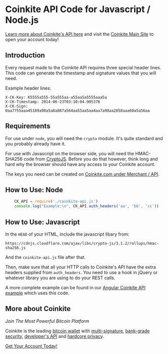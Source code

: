 # Coinkite API Code for Javascript / Node.js

[Learn more about Coinkite's API here](https://docs.coinkite.com/)
and visit the [Coinkite Main Site](https://coinkite.com/) to open your
account today!

## Introduction

Every request made to the Coinkite API requires three special header
lines. This code can generate the timestamp and signature values that
you will need.

Example header lines:

	X-CK-Key: K5555a555-55a555aa-a55aa5a5555aaa5a
	X-CK-Timestamp: 2014-06-23T03:10:04.905376
	X-CK-Sign: 0aa7755aaa45189a98a5a8a887a564aa55aa5aa4aa7a98aa2858aaa60a5a56aa


## Requirements

For use under `node`, you will need the `crypto` module. It's quite standard and
you probably already have it.

For use with Javascript on the browser side, you will need the
HMAC-SHA256 code from [CryptoJS](http://crypto-js.googlecode.com).
Before you do that however, think long and hard why the browser should
have any access to your Coinkite account.

The keys you need can be created on
[Coinkite.com under Merchant / API]([https://coinkite.com/merchant/api).


## How to Use: Node

````javascript
	CK_API = require('./coinkite-api.js')
	console.log("Example:\n", CK_API.auth_headers('aa', 'bb', 'cc'))
````

## How to Use: Javascript

In the `HEAD` of your HTML, include the javascript libary from:

	https://cdnjs.cloudflare.com/ajax/libs/crypto-js/3.1.2/rollups/hmac-sha256.js

And the `coinkite-api.js` file after that.

Then, make sure that all your HTTP calls to Coinkite's API have the extra
headers supplied from `auth_headers`. You need to use a hook in jQuery or
whatever library you are using to do your REST calls.

A more complete example can be found in our 
[Angular Coinkite API example](https://github.com/coinkite/coinkite-angular)
which uses this code.


## More about Coinkite

_Join The Most Powerful Bitcoin Platform_

Coinkite is the leading [bitcoin wallet](https://coinkite.com/faq/features) with
[multi-signature](https://coinkite.com/faq/multisig),
[bank-grade security](https://coinkite.com/faq/security),
[developer's API](https://coinkite.com/faq/developers) and [hardcore privacy](https://coinkite.com/privacy).

[Get Your Account Today!](https://coinkite.com/)
